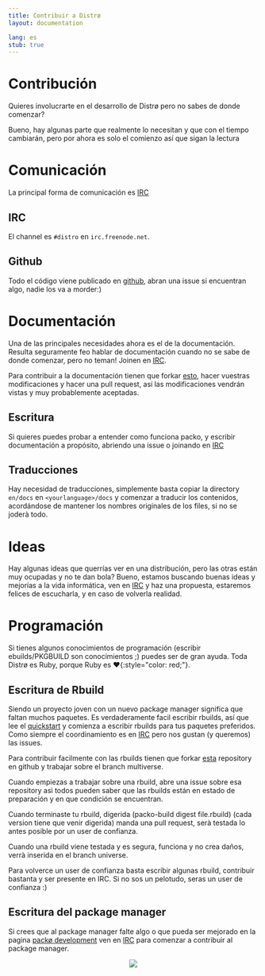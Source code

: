 ```yaml
---
title: Contribuir a Distrø
layout: documentation

lang: es
stub: true
---
```


Contribución
============
Quieres involucrarte en el desarrollo de Distrø pero no sabes de donde comenzar?

Bueno, hay algunas parte que realmente lo necesitan y que con el tiempo cambiarán, pero por ahora es solo el comienzo así que sigan la lectura

Comunicación
=============
La principal forma de comunicación es [IRC](#irc)

IRC
---
El channel es `#distro` en `irc.freenode.net`.

Github
------
Todo el código viene publicado en [github](http://github.com/distro), abran una issue si encuentran algo, nadie los va a morder:)

Documentación
==============
Una de las principales necesidades ahora es el de la documentación. Resulta seguramente feo hablar de documentación cuando no se sabe de donde comenzar, pero no teman! Joinen en  [IRC](#irc).

Para contribuir a la documentación tienen que forkar [esto](https://github.com/distro/distro.github.com),
hacer vuestras modificaciones y hacer una pull request, así las modificaciones vendrán vistas y muy probablemente aceptadas.

Escritura
---------
Si quieres puedes probar a entender como funciona packo, y escribir documentación a propósito, abriendo una issue o joinando en [IRC](#irc)

Traducciones
----------
Hay necesidad de traducciones, simplemente basta copiar la directory `en/docs` en `<yourlanguage>/docs`
y comenzar a traducir los contenidos, acordándose de mantener los nombres originales de los files, si no se joderà todo.

Ideas
====
Hay algunas ideas que querrías ver en una distribución, pero las otras están muy ocupadas y no te dan bola? Bueno, estamos buscando buenas ideas y mejorías a la vida informática, ven en [IRC](#irc) y haz una propuesta, estaremos felices de escucharla, y en caso de volverla realidad.

Programación
==============
Si tienes algunos conocimientos de programación (escribir ebuilds/PKGBUILD son conocimientos ;) puedes ser de gran ayuda.
Toda Distrø es Ruby, porque Ruby es 
**♥**{:style="color: red;"}.

Escritura de Rbuild
-------------------
Siendo un proyecto joven con un nuevo package manager significa que faltan muchos paquetes. Es verdaderamente facil escribir rbuilds, así que lee el [quickstart](/docs/packo/quickstart.html) y comienza a escribir rbuilds para tus paquetes preferidos.
Como siempre el coordinamiento es en [IRC](#irc) pero nos gustan (y queremos) las issues.

Para contribuir facilmente con las rbuilds tienen que forkar [esta](https://github.com/distro/source) repository
en github y trabajar sobre el branch multiverse.

Cuando empiezas a trabajar sobre una rbuild, abre una issue sobre esa repository asì todos pueden saber que las rbuilds están en estado de preparación y en que condición se encuentran.

Cuando terminaste tu rbuild, digerida (packo-build digest file.rbuild) (cada version tiene que venir digerida) manda una pull request, serà testada lo antes posible por un user de confianza.

Cuando una rbuild viene testada y es segura, funciona y no crea daños, verrà inserida en el branch universe.

Para volverce un user de confianza basta escribir algunas rbuild, contribuir bastanta y ser presente en IRC. Si no sos un pelotudo, seras un user de confianza :)

Escritura del package manager
-----------------------------
Si crees que al package manager falte algo o que pueda ser mejorado en la pagina [packø development](/docs/packo/development/index.html) ven en [IRC](#irc) para comenzar a contribuir al package manager.

<p><center>
  <img src="/images/uncle_ditto.jpg"/>
</center></p>
